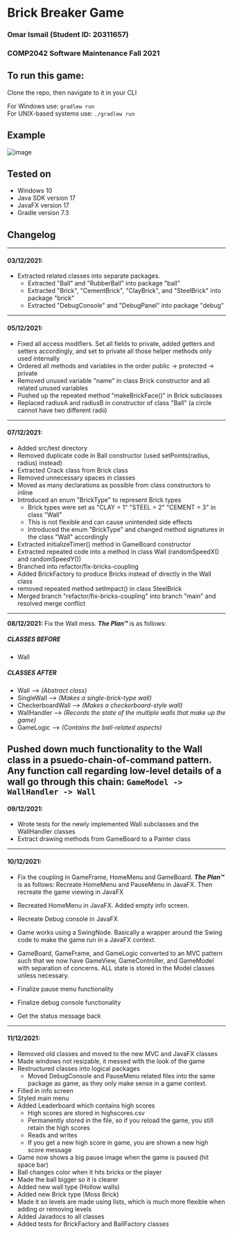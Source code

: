 # Brick Breaker Game
### Omar Ismail (Student ID: 20311657)  
### COMP2042 Software Maintenance Fall 2021

## To run this game:
Clone the repo, then navigate to it in your CLI
  
For Windows use: ```gradlew run```  
For UNIX-based systems use: ```./gradlew run```

## Example
  ![image](https://user-images.githubusercontent.com/65664371/144083391-603a3772-0867-4623-9b77-c221503059f9.png)

## Tested on 
* Windows 10
* Java SDK version 17
* JavaFX version 17
* Gradle version 7.3

## Changelog

---
#### 03/12/2021:
* Extracted related classes into separate packages.
  * Extracted "Ball" and "RubberBall" into package "ball"
  * Extracted "Brick", "CementBrick", "ClayBrick", and "SteelBrick" into package "brick"
  * Extracted "DebugConsole" and "DebugPanel" into package "debug"
---
#### 05/12/2021:
* Fixed all access modifiers. Set all fields to private, added getters and setters accordingly, and set to private all those helper methods only used internally
* Ordered all methods and variables in the order public -> protected -> private
* Removed unused variable "name" in class Brick constructor and all related unused variables
* Pushed up the repeated method "makeBrickFace()" in Brick subclasses
* Replaced radiusA and radiusB in constructor of class "Ball" (a circle cannot have two different radii)
---
#### 07/12/2021:
* Added src/test directory
* Removed duplicate code in Ball constructor (used setPoints(radius, radius) instead)
* Extracted Crack class from Brick class
* Removed unnecessary spaces in classes
* Moved as many declarations as possible from class constructors to inline
* Introduced an enum "BrickType" to represent Brick types
  * Brick types were set as "CLAY = 1" "STEEL = 2" "CEMENT = 3" in class "Wall"
  * This is not flexible and can cause unintended side effects
  * Introduced the enum "BrickType" and changed method signatures in the class "Wall" accordingly
* Extracted initializeTimer() method in GameBoard constructor
* Extracted repeated code into a method in class Wall (randomSpeedX() and randomSpeedY())
* Branched into refactor/fix-bricks-coupling
* Added BrickFactory to produce Bricks instead of directly in the Wall class
* removed repeated method setImpact() in class SteelBrick
* Merged branch "refactor/fix-bricks-coupling" into branch "main" and resolved merge conflict
---
**08/12/2021:** Fix the Wall mess. **_The Plan™_** is as follows:  
##### CLASSES BEFORE
  * Wall
##### CLASSES AFTER
  * Wall --> _(Abstract class)_
  * SingleWall --> _(Makes a single-brick-type wall)_
  * CheckerboardWall --> _(Makes a checkerboard-style wall)_
  * WallHandler --> _(Records the state of the multiple walls that make up the game)_
  * GameLogic --> _(Contains the ball-related aspects)_

Pushed down much functionality to the Wall class in a psuedo-chain-of-command pattern.
Any function call regarding low-level details of a wall go through this chain: `GameModel -> WallHandler -> Wall`
---
#### 09/12/2021:
* Wrote tests for the newly implemented Wall subclasses and the WallHandler classes
* Extract drawing methods from GameBoard to a Painter class
---
#### 10/12/2021:
* Fix the coupling in GameFrame, HomeMenu and GameBoard. **_The Plan™_** is as follows:
Recreate HomeMenu and PauseMenu in JavaFX. Then recreate the game viewing in JavaFX

* Recreated HomeMenu in JavaFX. Added empty info screen.
* Recreate Debug console in JavaFX
* Game works using a SwingNode. Basically a wrapper around the Swing code to make the game run in a JavaFX context.
* GameBoard, GameFrame, and GameLogic converted to an MVC pattern such that we now have GameView, GameController, and GameModel with separation of concerns. ALL state is stored in the Model classes unless necessary.
* Finalize pause menu functionality
* Finalize debug console functionality
* Get the status message back
---
#### 11/12/2021:
* Removed old classes and moved to the new MVC and JavaFX classes
* Made windows not resizable, it messed with the look of the game
* Restructured classes into logical packages
  * Moved DebugConsole and PauseMenu related files into the same package as game, as they only make sense in a game context.
* Filled in info screen
* Styled main menu
* Added Leaderboard which contains high scores
  * High scores are stored in highscores.csv
  * Permanently stored in the file, so if you reload the game, you still retain the high scores
  * Reads and writes
  * If you get a new high score in game, you are shown a new high score message
* Game now shows a big pause image when the game is paused (hit space bar)
* Ball changes color when it hits bricks or the player
* Made the ball bigger so it is clearer
* Added new wall type (Hollow walls)
* Added new Brick type (Moss Brick)
* Made it so levels are made using lists, which is much more flexible when adding or removing levels
* Added Javadocs to all classes
* Added tests for BrickFactory and BallFactory classes